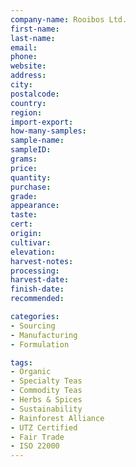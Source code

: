```yaml
---
company-name: Rooibos Ltd.
first-name: 
last-name: 
email: 
phone: 
website: 
address: 
city: 
postalcode: 
country: 
region: 
import-export: 
how-many-samples:
sample-name:
sampleID:
grams:
price:
quantity:
purchase:
grade:
appearance:
taste:
cert:
origin:
cultivar:
elevation:
harvest-notes:
processing:
harvest-date:
finish-date:
recommended:

categories:
- Sourcing
- Manufacturing
- Formulation

tags:
- Organic
- Specialty Teas 	
- Commodity Teas
- Herbs & Spices
- Sustainability 
- Rainforest Alliance
- UTZ Certified 
- Fair Trade
- ISO 22000
---
```


 